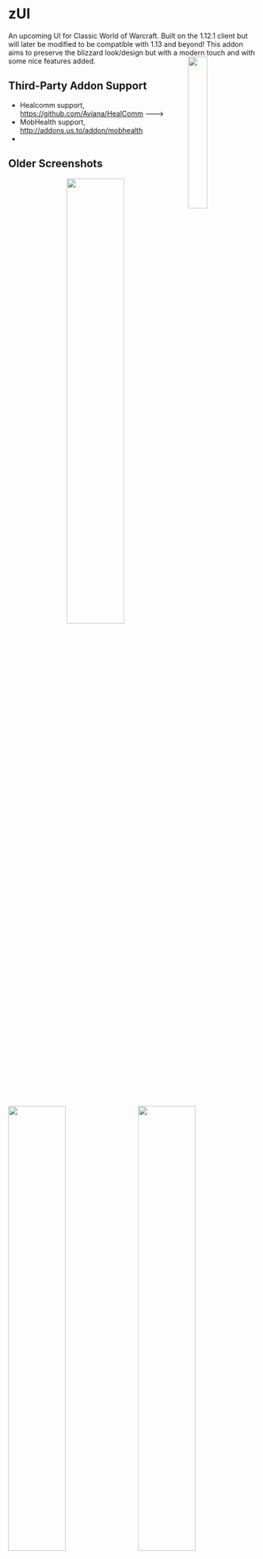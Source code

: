# zUI
An upcoming UI for Classic World of Warcraft. Built on the 1.12.1 client but will later be modified to be compatible with 1.13 and beyond!
This addon aims to preserve the blizzard look/design but with a modern touch and with some nice features added.
<img src="https://i.imgur.com/R2FI64k.png" align="right" width="28%">
## Third-Party Addon Support

- Healcomm support, https://github.com/Aviana/HealComm --->
- MobHealth support, http://addons.us.to/addon/mobhealth
- 



## Older Screenshots
<img src="https://i.imgur.com/4TwwTnP.png" align="right" width="48%">
<img src="https://i.imgur.com/hSGbk0m.png" width="48%">
<img src="https://i.imgur.com/scZmqWO.png" align="right" width="48%">
<img src="https://i.imgur.com/sFAAYis.png" width="48%">

## More Screenshots
<img src="https://i.imgur.com/s3PJ4Z4.png" align="right" width="48%">
<img src="https://i.imgur.com/7wnHxOw.png" width="48%">
<img src="https://i.imgur.com/CvA4p9c.png" align="right" width="48%">
<img src="https://i.imgur.com/Pa58jJI.png" width="48%">

<img src="https://i.imgur.com/xhJFI08.png" align="right" width="48%">
<img src="https://i.imgur.com/MhNVPyl.png" width="48%">
<img src="https://i.imgur.com/AQ86XrM.png" align="right" width="48%">
<img src="https://i.imgur.com/K0Pv46b.png" width="48%">

## Features
There are a lot of different features in this UI and the user can choose to disable any component that they dont want to use without 
having any issues becuase of it. 
All the components work independently and the user can choose to disable anything you see here.
### Theme
- Change color on almost any frame, bar or text.
- Move almost any frame to your liking by "Shift-click + drag"
- Global dark theme with some new background textures.
- Quality colored borders on gear/items in bag/bank/character etc
- Clock under minimap, scroll on minimap to zoom in our out
### Unitframes
- Compact or Extended Unitframes
- Class portraits
- Rogue energy bar
- Druid extra mana bar while shapeshifted
- Buff/Debuffs timers, movable with nice borders
- Color gradient HP text
- Colored power text
- MobHealth3 or Mobinfo2 support
### Nameplates
- Compact designed nameplates
- Castbar option
- Debuff option with timers
### Raidframes
- Compact designed raidframes
- Range check on your allies
- Colored border if you can dispel this unit i.e purple if mage with "Remove lesser curse" ability trained.
- Healcomm support
- TODO: Make sizeable
### Castbar
- Player and enemy castbars
- Modify size/color and placement
- TODO: Option to show latency modification + show spell icon next to the bar
### Calculator
- /calc to show the calculator
- Easy calculations without any "Alt-Tabbing" to windows calc...
- Calculate with gold, silver and copper!
- Dont try to divide by zero ;)
### Loot & Roll
- Compact designed loot and roll frames with quality borders
- See what your allies rolled by hovering over the "need, greed or pass" -buttons
### Map
- Change size or opacity with "CTRL + scroll" or "Shift + Scroll"
- Reveal unexplored areas checkbox
- Coordinates
- Pins can be places with "Shift-click" possible to add notes to pin as well
- TODO: doesnt save pins over sessions yet
### Quality of Life
- Instacast spells on key down instead of key up
- Range indication on each spell with clear red tinted ability icons when out of range
- Cooldown text on all abilities
- Auto-dismount when trying to use abilities
- Keybind feature lets you place the mouse over a actionbar/stance/pet -button then simply press the key or mouse-button you wanna use
- Hotkey text on each button, change size/color
- Compare any equipment with current when holding down "Shift-key" hovering over an item
- Swing-timer available, properly working with "Slam", "Mortal Strike", Parry etc
- CC-indicator when loss of control, heavily inspired from LoseControl, prioritizing your worst debuff
- Circular action menu possible, remember to bind a key to this in blizzard "Keybinds". I use this to see all my portals on a mage for example on "Middle mouse" -click. RingMenu inspired
- Sell values included on all items at all times
- TODO: Sell all grey's button, Automatic quest accept, Add better character stats
